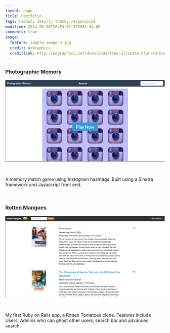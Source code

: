```yaml
---
layout: page
title: Portfolio
tags: [about, Jekyll, theme, responsive]
modified: 2014-08-08T20:53:07.573882-04:00
comments: true
image:
  feature: sample-image-4.jpg
  credit: WeGraphics
  creditlink: http://wegraphics.net/downloads/free-ultimate-blurred-background-pack/
---
```


### [Photographic Memory](http://photographic-memory.herokuapp.com)
[![Photographic Memory](/images/photomemory.png)](http://photographic-memory.herokuapp.com)

<br/>

A memory match game using *Instagram* hashtags.
Built using a Sinatra framework and Javascript front end.

<br/>

### [Rotten Mangoes](http://www.github.com/Terit/Rotten-Mangoes)
![Rotten Mangoes](/images/rottenmangoes.png)

<br/>

My first Ruby on Rails app, a Rotten Tomatoes clone.
Features include Users, Admins who can ghost other users,
search bar and advanced search.

<br/>

